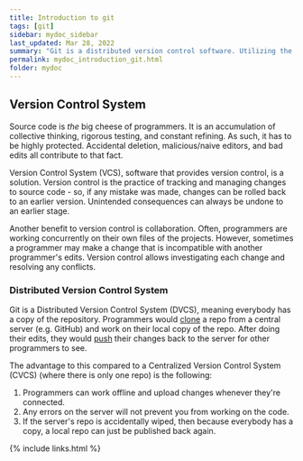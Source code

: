 ```yaml
---
title: Introduction to git
tags: [git]
sidebar: mydoc_sidebar
last_updated: Mar 28, 2022
summary: "Git is a distributed version control software. Utilizing the concept of branches, Git allows programmers to work in parallel and collaboratively. GitHub is a cloud-based hosting service for managing Git repositories."
permalink: mydoc_introduction_git.html
folder: mydoc
---
```


## Version Control System

Source code is *the* big cheese of programmers. It is an accumulation of collective thinking, rigorous testing, and constant refining. As such, it has to be highly protected. Accidental deletion, malicious/naive editors, and bad edits all contribute to that fact.

Version Control System (VCS), software that provides version control, is a solution. Version control is the practice of tracking and managing changes to source code - so, if any mistake was made, changes can be rolled back to an earlier version. Unintended consequences can always be undone to an earlier stage.

Another benefit to version control is collaboration. Often, programmers are working concurrently on their own files of the projects. However, sometimes a programmer may make a change that is incompatible with another programmer's edits. Version control allows investigating each change and resolving any conflicts.

### Distributed Version Control System

Git is a Distributed Version Control System (DVCS), meaning everybody has a copy of the repository. Programmers would <a href="#" data-toggle="tooltip" data-original-title="{{site.data.glossary.clone}}">clone</a> a repo from a central server (e.g. GitHub) and work on their local copy of the repo. After doing their edits, they would <a href="#" data-toggle="tooltip" data-original-title="{{site.data.glossary.push}}">push</a> their changes back to the server for other programmers to see.

The advantage to this compared to a Centralized Version Control System (CVCS) (where there is only one repo) is the following:

1. Programmers can work offline and upload changes whenever they're connected.
2. Any errors on the server will not prevent you from working on the code.
3. If the server's repo is accidentally wiped, then because everybody has a copy, a local repo can just be published back again.

{% include links.html %}